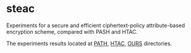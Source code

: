 # steac
Experiments for a secure and efficient ciphertext-policy attribute-based encryption scheme, compared with PASH and HTAC.

The experiments results located at [PATH](/src/crypto/abe/path/),  [HTAC](/src/crypto/abe/htac/),  [OURS](/src/crypto/abe/ours/) directories.

